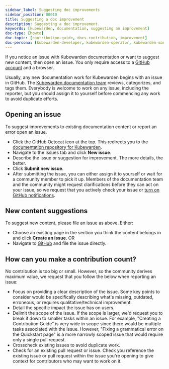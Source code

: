 ```yaml
---
sidebar_label: Suggesting doc improvements
sidebar_position: 00010
title: Suggesting a doc improvement
description: Suggesting a doc improvement.
keywords: [kubewarden, documentation, suggesting an improvement]
doc-type: [howto]
doc-topic: [contribution-guide, docs-contribution, improvement]
doc-persona: [kubewarden-developer, kubewarden-operator, kubewarden-manager]
---
```


<head>
  <link rel="canonical" href="https://docs.kubewarden.io/howtos/contribution-guide/suggesting-an-improvement"/>
</head>

If you notice an issue with Kubewarden documentation or want to suggest new content, then open an issue.
You only require access to a [GitHub account](https://github.com/join) and a browser.

Usually, any new documentation work for Kubewarden begins with an issue in GitHub. The [Kubewarden documentation team](https://github.com/orgs/kubewarden/teams/kubewarden-documentation) reviews, categorizes, and tags them.
Everybody is welcome to work on any issue, including the reporter, but you should assign it to yourself before commencing any work to avoid duplicate efforts.

## Opening an issue

To suggest improvements to existing documentation content or report an error open an issue.

- Click the GitHub Octocat icon at the top.
  This redirects you to the [documentation repository for Kubewarden](https://github.com/kubewarden/docs).
- Navigate to the Issues tab and click **New issue**.
- Describe the issue or suggestion for improvement. The more details, the better.
- Click **Submit new issue**.
- After submitting the issue, you can either assign it to yourself or wait for a community member to pick it up.
  Members of the documentation team and the community might request clarifications before they can act on your issue, so we request that you actively check your issue or [turn on GitHub notifications](https://docs.github.com/en/account-and-profile/managing-subscriptions-and-notifications-on-github/setting-up-notifications/configuring-notifications).

## New content suggestions

To suggest new content, please file an issue as above. Either:

- Choose an existing page in the section you think the content belongs in and click **Create an issue**.
  OR
- Navigate to [GitHub](https://github.com/kubewarden/docs/issues/new/choose) and file the issue directly.

## How can you make a contribution count?

No contribution is too big or small.
However, so the community derives maximum value,
we request that you follow the below when reporting an issue:

- Focus on providing a clear description of the issue.
  Some key points to consider would be specifically describing what's missing, outdated, erroneous, or requires qualitative/technical improvement.
- Detail the specific impact the issue has on users.
- Delimit the scope of the issue.
  If the scope is larger, we'd request you to break it down to smaller tasks within an issue.
  For example, "Creating a Contribution Guide" is very wide in scope since there would be multiple tasks associated with the issue.
  However, "Fixing a grammatical error on the Quickstart page" is a more narrowly scoped issue that would require only a single pull request.
- Crosscheck existing issues to avoid duplicate work.
- Check for an existing pull request or issue.
  Check you reference the existing issue or pull request within the issue you're opening to give context for contributors who may want to work on it.
